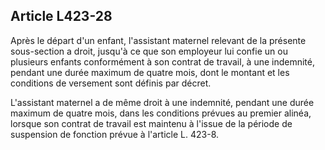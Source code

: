 ## Article L423-28

Après le départ d'un enfant, l'assistant maternel relevant de la présente sous-section a droit, jusqu'à ce que
son employeur lui confie un ou plusieurs enfants conformément à son contrat de travail, à une indemnité,
pendant une durée maximum de quatre mois, dont le montant et les conditions de versement sont définis par
décret.

L'assistant maternel a de même droit à une indemnité, pendant une durée maximum de quatre mois, dans les
conditions prévues au premier alinéa, lorsque son contrat de travail est maintenu à l'issue de la période de
suspension de fonction prévue à l'article L. 423-8.


